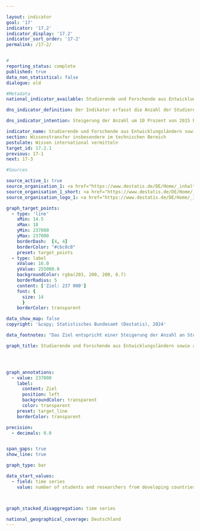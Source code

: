 ```yaml
---

layout: indicator        
goal: '17'        
indicator: '17.2'        
indicator_display: '17.2'        
indicator_sort_order: '17-2'        
permalink: /17-2/        


#
reporting_status: complete        
published: true        
data_non_statistical: false        
dialogue: old

#Metadata        
national_indicator_available: Studierende und Forschende aus Entwicklungsländern sowie aus am wenigsten entwickelten Ländern pro Jahr        

dns_indicator_definition: Der Indikator erfasst die Anzahl der Studierenden und Forschenden aus Entwicklungs- und Schwellenländern pro Jahr <abbr title="beziehungsweise" tabindex="0">bzw.</abbr> Semester. Hierbei wird die Anzahl der Studierenden und Forschenden aus den am wenigsten entwickelten Ländern (Least Developed Countries, <abbr title="Least developed countries (Am wenigsten entwickelte Länder)" tabindex="0">LDCs</abbr>) gesondert ausgewiesen.        

dns_indicator_intention: Steigerung der Anzahl um 10 Prozent von 2015 bis 2020, anschließend Verstetigung

indicator_name: Studierende und Forschende aus Entwicklungsländern sowie aus am wenigsten entwickelten Ländern pro Jahr        
section: Wissenstransfer insbesondere im technischen Bereich        
postulate: Wissen international vermitteln        
target_id: 17.2.1        
previous: 17-1        
next: 17-3        

#Sources        

source_active_1: true
source_organisation_1: <a href="https://www.destatis.de/DE/Home/_inhalt.html" target="_blank">Statistisches Bundesamt</a>
source_organisation_1_short: <a href="https://www.destatis.de/DE/Home/_inhalt.html" target="_blank">Statistisches Bundesamt</a>
source_organisation_logo_1: <a href="https://www.destatis.de/DE/Home/_inhalt.html" target="_blank"><img src="https://dns-indikatoren.de/public/OrgImgDe/destatis.png" alt="Statistisches Bundesamt" title=" Klicken Sie hier um zur Homepage der Organisation Statistisches Bundesamt zu gelangen." style="height:60px; width:148px; border:transparent"/></a>

graph_target_points:
  - type: 'line'
    xMin: 14.5
    xMax: 18
    yMin: 237000
    yMax: 237000
    borderDash:  [4, 4]
    borderColor: "#cbc8c8"
    preset: target_points
  - type: label
    xValue: 16.0
    yValue: 255000.0
    backgroundColor: rgba(203, 200, 200, 0.7)
    borderRadius: 5
    content: ['Ziel: 237 000']
    font: {
      size: 14
      }
    borderColor: transparent        

data_show_map: false        
copyright: '&copy; Statistisches Bundesamt (Destatis), 2024'        

data_footnotes: "Das Ziel entspricht einer Steigerung der Anzahl an Studierenden und Forschenden um 10&nbsp;% gegenüber 2015&nbsp;in 2020.<br>• Die Daten zu den Forschenden basieren auf einer Sonderauswertung folgender Datenquelle: Statistisches Bundesamt.<br>• LDC: Least Developed Countries (am wenigsten entwickelte Länder)."        

graph_title: Studierende und Forschende aus Entwicklungsländern sowie aus am wenigsten entwickelten Ländern in Deutschland        




graph_annotations:
  - value: 237000
    label:
      content: Ziel
      position: left
      backgroundColor: transparent
      color: transparent
    preset: target_line
    borderColor: transparent        

precision:
  - decimals: 0.0


span_gaps: true        
show_line: true        

graph_type: bar        

data_start_values:
  - field: time series
    value: number of students and researchers from developing countries and least developed countries per year        



graph_stacked_disaggregation: time series                

national_geographical_coverage: Deutschland                
---
```

